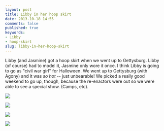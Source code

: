 ```yaml
---
layout: post
title: Libby in her hoop skirt
date: 2013-10-18 14:55
comments: false
published: true
keywords:
- Libby
- hoop-skirt
slug: libby-in-her-hoop-skirt
---
```

Libby (and Jasmine) got a hoop skirt when we went up to Gettysburg.  Libby (of course) had to model it, Jasmine only wore it once.  I think Libby is going to go as "civil war girl" for Halloween.  We went up to Gettysburg (with Agony) and it was *so hot* -- just unbearable!  We picked a really good weekend to go up, though, because the re-enactors were out so we were able to see a special show.  (Camps, etc).

![](http://media.eick.us/media/photographs/2013/2013-07-07/2013-07-07-libby-hoop-skirt-1.jpg)

![](http://media.eick.us/media/photographs/2013/2013-07-07/2013-07-07-libby-hoop-skirt-2.jpg)

![](http://media.eick.us/media/photographs/2013/2013-07-07/2013-07-07-libby-hoop-skirt-3.jpg)

![](http://media.eick.us/media/photographs/2013/2013-07-07/2013-07-07-libby-hoop-skirt.jpg)
